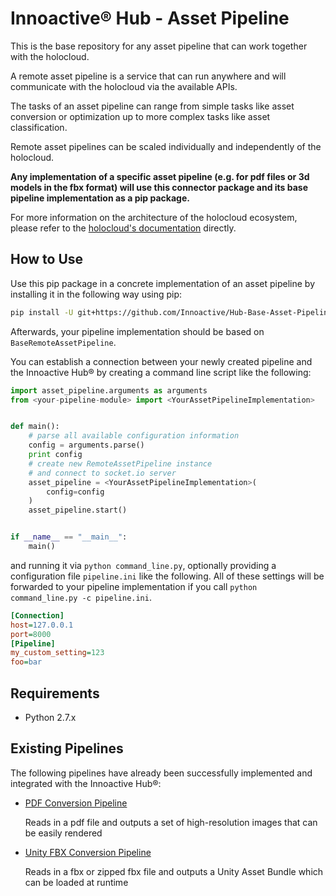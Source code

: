 # Innoactive® Hub - Asset Pipeline

This is the base repository for any asset pipeline that can work together with the holocloud.

A remote asset pipeline is a service that can run anywhere and will communicate with the holocloud
via the available APIs.

The tasks of an asset pipeline can range from simple tasks like asset conversion or optimization up
to more complex tasks like asset classification.

Remote asset pipelines can be scaled individually and independently of the holocloud.

**Any implementation of a specific asset pipeline (e.g. for pdf files or 3d models in the fbx format) 
will use this connector package and its base pipeline implementation as a pip package.**

For more information on the architecture of the holocloud ecosystem, please refer to the [holocloud's
documentation](https://github.com/Innoactive/Hub-Backend) directly.

## How to Use

Use this pip package in a concrete implementation of an asset pipeline by installing it in the following way using pip:

```bash
pip install -U git+https://github.com/Innoactive/Hub-Base-Asset-Pipeline.git@0.1.0
```

Afterwards, your pipeline implementation should be based on `BaseRemoteAssetPipeline`. 

You can establish a connection between your newly created pipeline and the Innoactive Hub® by creating 
a command line script like the following: 

```python
import asset_pipeline.arguments as arguments
from <your-pipeline-module> import <YourAssetPipelineImplementation>


def main():
    # parse all available configuration information
    config = arguments.parse()
    print config
    # create new RemoteAssetPipeline instance
    # and connect to socket.io server
    asset_pipeline = <YourAssetPipelineImplementation>(
        config=config
    )
    asset_pipeline.start()


if __name__ == "__main__":
    main()

```

and running it via `python command_line.py`, optionally providing a configuration file `pipeline.ini` 
like the following. All of these settings will be forwarded to your pipeline implementation if you call
`python command_line.py -c pipeline.ini`.

```ini
[Connection]
host=127.0.0.1
port=8000
[Pipeline]
my_custom_setting=123
foo=bar
```

## Requirements

- Python 2.7.x

## Existing Pipelines

The following pipelines have already been successfully implemented and integrated with the Innoactive Hub®:

- [PDF Conversion Pipeline](https://github.com/Innoactive/Hub-PDF-Pipeline)

  Reads in a pdf file and outputs a set of high-resolution images that can be easily rendered

- [Unity FBX Conversion Pipeline](https://github.com/Innoactive/HOLOCLOUD-fbx-pipeline-unity)

  Reads in a fbx or zipped fbx file and outputs a Unity Asset Bundle which can be loaded at runtime

